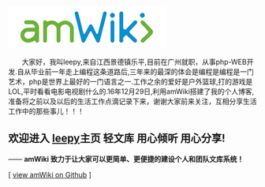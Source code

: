 ![欢迎使用amWiki！](amWiki/images/logo.png "欢迎使用amWiki！")  

&nbsp;&nbsp;&nbsp;&nbsp;&nbsp;&nbsp;&nbsp;大家好，我叫leepy,来自江西景德镇乐平,目前在广州就职，从事php-WEB开发.自从毕业前一年走上编程这条道路后,三年来的最深的体会是编程是编程是一门艺术，php是世界上最好的一门语言之一.工作之余的爱好是户外篮球,打的游戏是LOL,平时看看电影电视剧什么的.16年12月29日,利用amWiki搭建了我的个人博客,准备将之前以及以后的生活工作点滴记录下来，谢谢大家前来关注，互相分享生活工作中的那些事儿！！！

## 欢迎进入  [leepy](https://atom.io/ "打开Atom官网")主页 轻文库 用心倾听 用心分享!
—— **amWiki 致力于让大家可以更简单、更便捷的建设个人和团队文库系统！**  

[ [view amWiki on Github](https://github.com/changleep/changleep.github.io/) ]
